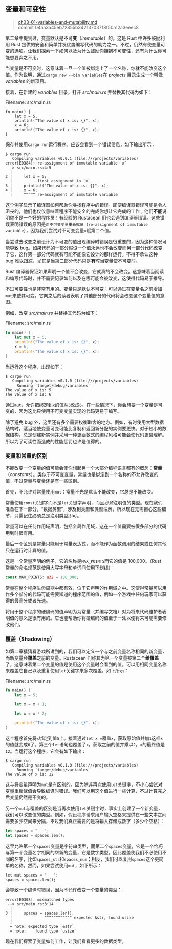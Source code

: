 ## 变量和可变性

> [ch03-01-variables-and-mutability.md](https://github.com/rust-lang/book/blob/master/second-edition/src/ch03-01-variables-and-mutability.md)
> <br>
> commit 04aa3a45eb72855b34213703718f50a12a3eeec8

第二章中提到过，变量默认是**不可变**（*immutable*）的。这是 Rust 中许多鼓励利用 Rust 提供的安全和简单并发优势编写代码的助力之一。不过，仍然有使变量可变的选项。让我们探索一下如何以及为什么鼓励你拥抱不可变性，还有为什么你可能想要弃之不用。

当变量是不可变时，这意味着一旦一个值被绑定上了一个名称，你就不能改变这个值。作为说明，通过`cargo new --bin variables`在 *projects* 目录生成一个叫做 *variables* 的新项目。

接着，在新建的 *variables* 目录，打开 *src/main.rs* 并替换其代码为如下：

<span class="filename">Filename: src/main.rs</span>

```rust,ignore
fn main() {
    let x = 5;
    println!("The value of x is: {}", x);
    x = 6;
    println!("The value of x is: {}", x);
}
```

保存并使用`cargo run`运行程序。应该会看到一个错误信息，如下输出所示：

```
$ cargo run
   Compiling variables v0.0.1 (file:///projects/variables)
error[E0384]: re-assignment of immutable variable `x`
 --> src/main.rs:4:5
  |
2 |     let x = 5;
  |         - first assignment to `x`
3 |     println!("The value of x is: {}", x);
4 |     x = 6;
  |     ^^^^^ re-assignment of immutable variable
```

这个例子显示了编译器如何帮助你寻找程序中的错误。即便编译器错误可能是令人沮丧的，他们也仅仅意味着程序不能安全的完成你想让它完成的工作；他们**不能**说明你不是一个好的程序员！有经验的 Rustacean 们也会遇到编译器错误。这些错误表明错误的原因是`对不可变变量重新赋值`（`re-assignment of immutable variable`），因为我们尝试对不可变变量`x`赋第二个值。

当尝试去改变之前设计为不可变的值出现编译时错误是很重要的，因为这种情况可能导致 bug。如果代码的一部分假设一个值永远也不会改变而另一部分代码改变了它，这样第一部分代码就有可能不能像它设计的那样运行。不得不承认这种 bug 难以跟踪，尤其是当第二部分代码只是**有时**当变量使不可变时。

Rust 编译器保证如果声明一个值不会改变，它就真的不会改变。这意味着当阅读和编写代码时，并不需要记录如何以及在哪可能会被改变，这使得代码易于推导。

不过可变性也是非常有用的。变量只是默认不可变；可以通过在变量名之前增加`mut`来使其可变。它向之后的读者表明了其他部分的代码将会改变这个变量值的意图。

例如，改变 *src/main.rs* 并替换其代码为如下：

<span class="filename">Filename: src/main.rs</span>

```rust
fn main() {
    let mut x = 5;
    println!("The value of x is: {}", x);
    x = 6;
    println!("The value of x is: {}", x);
}
```

当运行这个程序，出现如下：

```
$ cargo run
   Compiling variables v0.1.0 (file:///projects/variables)
     Running `target/debug/variables`
The value of x is: 5
The value of x is: 6
```

通过`mut`，允许把绑定到`x`的值从`5`改成`6`。在一些情况下，你会想要一个变量是可变的，因为这比只使用不可变变量实现的代码更易于编写。

除了避免 bug 外，这里还有多个需要权衡取舍的地方。例如，有时使用大型数据结构时，适当地使变量可变可能比复制和返回新分配的实例要更快。对于较小的数据结构，总是创建新实例并采用一种更函数式的编程风格可能会使代码更易理解。所以为了可读性而造成的性能惩罚也许是值得的。

### 变量和常量的区别

不能改变一个变量的值可能会使你想起另一个大部分编程语言都有的概念：**常量**（*constants*）。类似于不可变变量，常量也是绑定到一个名称的不允许改变的值，不过常量与变量还是有一些区别。

首先，不允许对常量使用`mut`：常量不光是默认不能改变，它总是不能改变。

常量使用`const`关键字而不是`let`关键字声明，而且*必须*注明值的类型。现在我们准备在下一部分，“数据类型”，涉及到类型和类型注解，所以现在无需担心这些细节，只需记住必须总是注明类型即可。

常量可以在任何作用域声明，包括全局作用域，这在一个值需要被很多部分的代码用到时很有用。

最后一个区别是常量只能用于常量表达式，而不能作为函数调用的结果或任何其他只在运行时计算的值。

这是一个常量声明的例子，它的名称是`MAX_POINTS`而它的值是 100,000。（Rust 常量的命名规范是使用大写字母和单词间使用下划线）：

```rust
const MAX_POINTS: u32 = 100_000;
```

常量在整个程序生命周期中都有效，位于它声明的作用域之中。这使得常量可以用作多个部分的代码可能需要知道的程序范围的值，例如一个游戏中任何玩家可以获得的最高分或者光速。

将用于整个程序的硬编码的值声明为为常量（并编写文档）对为将来代码维护者表明值的意义是很有用的。它也能帮助你将硬编码的值至于一处以便将来可能需要修改他们。

### 覆盖（Shadowing）

如第二章猜猜看游戏所讲到的，我们可以定义一个与之前变量名称相同的新变量，而新变量会**覆盖**之前的变量。Rustacean 们称其为第一个变量被第二个**给覆盖**了，这意味着第二个变量的值是使用这个变量时会看到的值。可以用相同变量名称来覆盖它自己以及重复使用`let`关键字来多次覆盖，如下所示：

<span class="filename">Filename: src/main.rs</span>

```rust
fn main() {
    let x = 5;

    let x = x + 1;

    let x = x * 2;

    println!("The value of x is: {}", x);
}
```

这个程序首先将`x`绑定到值`5`上。接着通过`let x =`覆盖`x`，获取原始值并加`1`这样`x`的值就变成`6`了。第三个`let`语句也覆盖了`x`，获取之前的值并乘以`2`，`x`的最终值是`12`。当运行这个程序，它会有如下输出：

```
$ cargo run
   Compiling variables v0.1.0 (file:///projects/variables)
     Running `target/debug/variables`
The value of x is: 12
```

这与将变量声明为`mut`是有区别的。因为除非再次使用`let`关键字，不小心尝试对变量重新赋值会导致编译时错误。我们可以用这个值进行一些计算，不过计算完之后变量仍然是不变的。

另一个`mut`与覆盖的区别是当再次使用`let`关键字时，事实上创建了一个新变量，我们可以改变值的类型。例如，假设程序请求用户输入空格来提供在一些文本之间需要多少空间来分隔，不过我们真正需要的是将输入存储成数字（多少个空格）：

```rust
let spaces = "   ";
let spaces = spaces.len();
```
这里允许第一个`spaces`变量是字符串类型，而第二个`spaces`变量，它是一个恰巧与第一个变量名字相同的崭新的变量，它是数字类型。因此覆盖使我们不必使用不同的名字，比如`spaces_str`和`spaces_num`；相反，我们可以复用`spaces`这个更简单的名称。然而，如果尝试使用`mut`，如下所示：

```rust,ignore
let mut spaces = "   ";
spaces = spaces.len();
```

会导致一个编译时错误，因为不允许改变一个变量的类型：

```
error[E0308]: mismatched types
 --> src/main.rs:3:14
  |
3 |     spaces = spaces.len();
  |              ^^^^^^^^^^^^ expected &str, found usize
  |
  = note: expected type `&str`
  = note:    found type `usize`
```

现在我们探索了变量如何工作，让我们看看更多的数据类型。